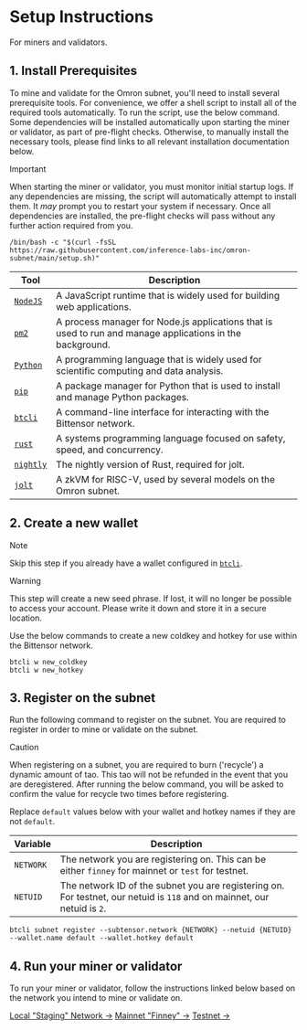 # Setup Instructions

For miners and validators.

## 1. Install Prerequisites

To mine and validate for the Omron subnet, you'll need to install several prerequisite tools. For convenience, we offer a shell script to install all of the required tools automatically. To run the script, use the below command. Some dependencies will be installed automatically upon starting the miner or validator, as part of pre-flight checks. Otherwise, to manually install the necessary tools, please find links to all relevant installation documentation below.

> [!IMPORTANT]
> When starting the miner or validator, you must monitor initial startup logs. If any dependencies are missing, the script will automatically attempt to install them. It _may_ prompt you to restart your system if necessary. Once all dependencies are installed, the pre-flight checks will pass without any further action required from you.

```console
/bin/bash -c "$(curl -fsSL https://raw.githubusercontent.com/inference-labs-inc/omron-subnet/main/setup.sh)"
```

| Tool        | Description                                                                                               |
| ----------- | --------------------------------------------------------------------------------------------------------- |
| [`NodeJS`]  | A JavaScript runtime that is widely used for building web applications.                                   |
| [`pm2`]     | A process manager for Node.js applications that is used to run and manage applications in the background. |
| [`Python`]  | A programming language that is widely used for scientific computing and data analysis.                    |
| [`pip`]     | A package manager for Python that is used to install and manage Python packages.                          |
| [`btcli`]   | A command-line interface for interacting with the Bittensor network.                                      |
| [`rust`]    | A systems programming language focused on safety, speed, and concurrency.                                 |
| [`nightly`] | The nightly version of Rust, required for jolt.                                                           |
| [`jolt`]    | A zkVM for RISC-V, used by several models on the Omron subnet.                                            |

## 2. Create a new wallet

> [!NOTE]
> Skip this step if you already have a wallet configured in [`btcli`].

> [!WARNING]
> This step will create a new seed phrase. If lost, it will no longer be possible to access your account. Please write it down and store it in a secure location.

Use the below commands to create a new coldkey and hotkey for use within the Bittensor network.

```console
btcli w new_coldkey
btcli w new_hotkey
```

## 3. Register on the subnet

Run the following command to register on the subnet. You are required to register in order to mine or validate on the subnet.

> [!CAUTION]
> When registering on a subnet, you are required to burn ('recycle') a dynamic amount of tao. This tao will not be refunded in the event that you are deregistered. After running the below command, you will be asked to confirm the value for recycle two times before registering.

Replace `default` values below with your wallet and hotkey names if they are not `default`.

| Variable  | Description                                                                                                              |
| --------- | ------------------------------------------------------------------------------------------------------------------------ |
| `NETWORK` | The network you are registering on. This can be either `finney` for mainnet or `test` for testnet.                       |
| `NETUID`  | The network ID of the subnet you are registering on. For testnet, our netuid is `118` and on mainnet, our netuid is `2`. |

```console
btcli subnet register --subtensor.network {NETWORK} --netuid {NETUID} --wallet.name default --wallet.hotkey default
```

## 4. Run your miner or validator

To run your miner or validator, follow the instructions linked below based on the network you intend to mine or validate on.

[Local "Staging" Network →](./running_on_staging.md)
[Mainnet "Finney" →](./running_on_mainnet.md)
[Testnet →](./running_on_testnet.md)

[`NodeJS`]: https://nodejs.org/en/download/
[`pm2`]: https://pm2.keymetrics.io/docs/usage/quick-start/
[`Python`]: https://www.python.org/downloads/
[`pip`]: https://pip.pypa.io/en/stable/installation/
[`btcli`]: https://docs.bittensor.com/getting-started/installation
[`rust`]: https://www.rust-lang.org/tools/install
[`jolt`]: https://github.com/a16z/jolt#installation
[`nightly`]: https://rust-lang.github.io/rustup/concepts/channels.html#working-with-nightly-rust
